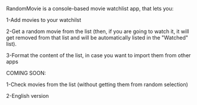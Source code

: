 RandomMovie is a console-based movie watchlist app, that lets you:

  1-Add movies to your watchilst
  
  2-Get a random movie from the list (then, if you are going to watch it, it will get removed from that list and will be automatically listed in the "Watched" list).
  
  3-Format the content of the list, in case you want to import them from other apps
  
  
  
  COMING SOON:
  
  1-Check movies from the list (without getting them from random selection)
  
  2-English version
  
